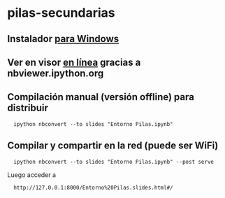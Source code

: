 # pilas-secundarias

## Instalador [para Windows](http://continuum.io/downloads)

## Ver en visor [en línea](http://nbviewer.ipython.org/format/slides/github/UNPSJB/pilas-secundarias/blob/master/Entorno%20Pilas.ipynb) gracias a **nbviewer.ipython.org**


## Compilación manual (versión offline) para distribuir

```
  ipython nbconvert --to slides "Entorno Pilas.ipynb"
```

## Compilar y compartir en la red (puede ser WiFi)

```
  ipython nbconvert --to slides "Entorno Pilas.ipynb" --post serve
```

Luego acceder a 

```
  http://127.0.0.1:8000/Entorno%20Pilas.slides.html#/
```
